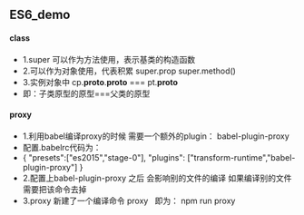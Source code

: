 ## ES6_demo
#### class
- 1.super 可以作为方法使用，表示基类的构造函数<br>
- 2.可以作为对象使用，代表积累 super.prop  super.method()<br>
- 3.实例对象中 cp.__proto__.__proto__ === pt.__proto__
- 即：子类原型的原型===父类的原型

#### proxy
- 1.利用babel编译proxy的时候 需要一个额外的plugin： babel-plugin-proxy <br>
- 配置.babelrc代码为：<br>
- { "presets":["es2015","stage-0"], "plugins": ["transform-runtime","babel-plugin-proxy"] }<br>
- 2.配置上babel-plugin-proxy 之后 会影响别的文件的编译  如果编译别的文件需要把该命令去掉<br>
- 3.proxy 新建了一个编译命令 proxy   即为： npm run proxy


